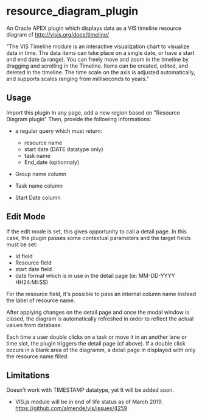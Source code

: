 # resource_diagram_plugin
An Oracle APEX plugin which displays data as a VIS timeline resource diagram
cf http://visjs.org/docs/timeline/

"The VIS Timeline module is an interactive visualization chart to visualize data in time. The data items can take place on a single date, or have a start and end date (a range). You can freely move and zoom in the timeline by dragging and scrolling in the Timeline. Items can be created, edited, and deleted in the timeline. The time scale on the axis is adjusted automatically, and supports scales ranging from milliseconds to years."

## Usage
Import this plugin
In any page, add a new region based on "Resource Diagram plugin"
Then, provide the following informations:
- a regular query which must return:
   - resource name
   - start date (DATE datatype only)
   - task name
   - End_date (optionnaly)

- Group name column
- Task name column
- Start Date column

## Edit Mode
If the edit mode is set, this gives opportunity to call a detail page.
In this case, the plugin passes some contextual parameters and the target fields must be set:
- Id field
- Resource field
- start date field
- date format which is in use in the detail page (ie: MM-DD-YYYY HH24:MI:SS)

For the resource field, it's possible to pass an internal column name instead the label of resource name.

After applying changes on the detail page and once the modal window is closed, the diagram is automatically refreshed in order to reflect the actual values from database.

Each time a user double clicks on a task or move it in an another lane or time slot, the plugin triggers the detail page (cf above).
If a double click occurs in a blank area of the diagramm, a detail page in displayed with only the resource name filled.

## Limitations

Doesn't work with TIMESTAMP datatype, yet
It will be added soon. 

- VIS.js module will be in end of life status as of March 2019.
https://github.com/almende/vis/issues/4259


